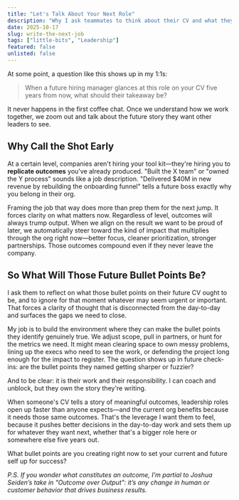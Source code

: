 ```yaml
---
title: "Let's Talk About Your Next Role"
description: "Why I ask teammates to think about their CV and what they want it to look like five years from now."
date: 2025-10-17
slug: write-the-next-job
tags: ["little-bits", "Leadership"]
featured: false
unlisted: false
---
```

At some point, a question like this shows up in my 1:1s:

> When a future hiring manager glances at this role on your CV five years from now, what should their takeaway be?

It never happens in the first coffee chat. Once we understand how we work together, we zoom out and talk about the future story they want other leaders to see.

## Why Call the Shot Early

At a certain level, companies aren't hiring your tool kit—they're hiring you to **replicate outcomes** you've already produced. "Built the X team" or "owned the Y process" sounds like a job description. "Delivered $40M in new revenue by rebuilding the onboarding funnel" tells a future boss exactly why you belong in their org.

Framing the job that way does more than prep them for the next jump. It forces clarity on what matters now. Regardless of level, outcomes will always trump output. When we align on the result we want to be proud of later, we automatically steer toward the kind of impact that multiplies through the org right now—better focus, cleaner prioritization, stronger partnerships. Those outcomes compound even if they never leave the company.

## So What Will Those Future Bullet Points Be?

I ask them to reflect on what those bullet points on their future CV ought to be, and to ignore for that moment whatever may seem urgent or important. That forces a clarity of thought that is disconnected from the day-to-day and surfaces the gaps we need to close.

My job is to build the environment where they can make the bullet points they identify genuinely true. We adjust scope, pull in partners, or hunt for the metrics we need. It might mean clearing space to own messy problems, lining up the execs who need to see the work, or defending the project long enough for the impact to register. The question shows up in future check-ins: are the bullet points they named getting sharper or fuzzier?

And to be clear: it is their work and their responsibility. I can coach and unblock, but they own the story they're writing.

When someone's CV tells a story of meaningful outcomes, leadership roles open up faster than anyone expects—and the current org benefits because it needs those same outcomes. That's the leverage I want them to feel, because it pushes better decisions in the day-to-day work and sets them up for whatever they want next, whether that's a bigger role here or somewhere else five years out.

What bullet points are you creating right now to set your current and future self up for success?

*P.S. If you wonder what constitutes an outcome, I’m partial to Joshua Seiden’s take in "Outcome over Output": it’s any change in human or customer behavior that drives business results.*

